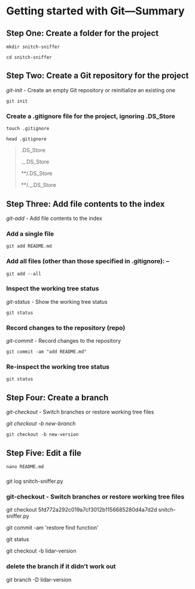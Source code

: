 # Getting started with Git—Summary
## Step One: Create a folder for the project
`mkdir snitch-sniffer`

`cd snitch-sniffer`

## Step Two: Create a Git repository for the project
*git-init* - Create an empty Git repository or reinitialize an existing one

`git init`

### Create a .gitignore file for the project, ignoring .DS_Store
`touch .gitignore`

`head .gitignore`

> .DS_Store
>
> ._.DS_Store
>
> **/.DS_Store
>
> **/._.DS_Store
 
## Step Three: Add file contents to the index
*git-add* - Add file contents to the index

### Add a single file
`git add README.md`

### Add all files (other than those specified in .gitignore): –
`git add --all`

### Inspect the working tree status
*git-status* - Show the working tree status

`git status`

### Record changes to the repository (repo)
*git-commit* - Record changes to the repository

`git commit -am "add README.md"`

### Re-inspect the working tree status
`git status`  
    
## Step Four: Create a branch
*git-checkout* - Switch branches or restore working tree files

*git checkout -b new-branch*

`git checkout -b new-version`

## Step Five: Edit a file
`nano README.md`    


### 
git log snitch-sniffer.py

### git-checkout - Switch branches or restore working tree files
git checkout 5fd772a292c019a7cf3012b1156685280d4a7d2d snitch-sniffer.py

git commit -am 'restore find function'

git status

git checkout -b lidar-version

### delete the branch if it didn’t work out
git branch -D lidar-version

